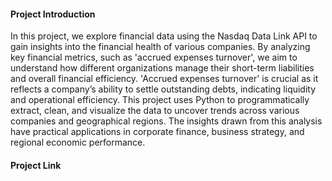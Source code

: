 #### Project Introduction
In this project, we explore financial data using the Nasdaq Data Link API to gain insights into the financial health of various companies. By analyzing key financial metrics, such as 'accrued expenses turnover', we aim to understand how different organizations manage their short-term liabilities and overall financial efficiency. 'Accrued expenses turnover' is crucial as it reflects a company’s ability to settle outstanding debts, indicating liquidity and operational efficiency. This project uses Python to programmatically extract, clean, and visualize the data to uncover trends across various companies and geographical regions. The insights drawn from this analysis have practical applications in corporate finance, business strategy, and regional economic performance.

#### Project Link
